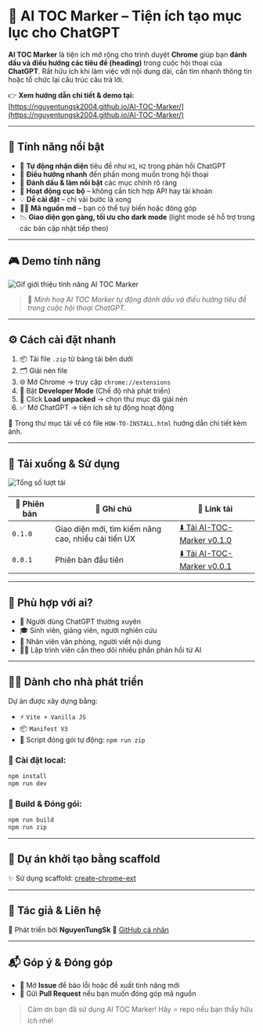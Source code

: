 # 🌟 AI TOC Marker – Tiện ích tạo mục lục cho ChatGPT

**AI TOC Marker** là tiện ích mở rộng cho trình duyệt **Chrome** giúp bạn **đánh dấu và điều hướng các tiêu đề (heading)** trong cuộc hội thoại của **ChatGPT**. Rất hữu ích khi làm việc với nội dung dài, cần tìm nhanh thông tin hoặc tổ chức lại cấu trúc câu trả lời.

👉 **Xem hướng dẫn chi tiết & demo tại:** [https://nguyentungsk2004.github.io/AI-TOC-Marker/](https://nguyentungsk2004.github.io/AI-TOC-Marker/)

---

## 🚀 Tính năng nổi bật

* 🔎 **Tự động nhận diện** tiêu đề như `H1`, `H2` trong phản hồi ChatGPT
* 🧭 **Điều hướng nhanh** đến phần mong muốn trong hội thoại
* 🌟 **Đánh dấu & làm nổi bật** các mục chính rõ ràng
* 🔐 **Hoạt động cục bộ** – không cần tích hợp API hay tài khoản
* 💡 **Dễ cài đặt** – chỉ vài bước là xong
* 🧑‍💻 **Mã nguồn mở** – bạn có thể tuý biến hoặc đóng góp
* 📉 **Giao diện gọn gàng, tối ưu cho dark mode** (light mode sẽ hỗ trợ trong các bản cập nhật tiếp theo)

---

## 🎮 Demo tính năng

![Gif giới thiệu tính năng AI TOC Marker](https://github.com/NguyenTungSk2004/AI-TOC-Marker/blob/main/public/img/demo-guide.gif)

> 🎥 *Minh hoạ AI TOC Marker tự động đánh dấu và điều hướng tiêu đề trong cuộc hội thoại ChatGPT.*

---

## ⚙️ Cách cài đặt nhanh

1. 📦 Tải file `.zip` từ bảng tải bên dưới
2. 🗂 Giải nén file
3. 🌐 Mở Chrome → truy cập `chrome://extensions`
4. 🔧 Bật **Developer Mode** (Chế độ nhà phát triển)
5. 📂 Click **Load unpacked** → chọn thư mục đã giải nén
6. ✅ Mở ChatGPT → tiện ích sẽ tự động hoạt động

📁 Trong thư mục tải về có file `HOW-TO-INSTALL.html` hướng dẫn chi tiết kèm ảnh.

---

## 📅 Tải xuống & Sử dụng

<img src="https://img.shields.io/github/downloads/NguyenTungSk2004/AI-TOC-Marker/total" alt="Tổng số lượt tải" style="vertical-align: middle; margin-bottom: 4px;" />

| 📌 Phiên bản | 📝 Ghi chú                                          | 🔗 Link tải                                                                                                                       |
| ------------ | --------------------------------------------------- | --------------------------------------------------------------------------------------------------------------------------------- |
| `0.1.0`      | Giao diện mới, tìm kiếm nâng cao, nhiều cải tiến UX | [⬇️ Tải AI-TOC-Marker v0.1.0](https://github.com/NguyenTungSk2004/AI-TOC-Marker/releases/download/v0.1.0/AI-TOC-Marker-0.1.0.zip) |
| `0.0.1`      | Phiên bản đầu tiên                                  | [⬇️ Tải AI-TOC-Marker v0.0.1](https://github.com/NguyenTungSk2004/AI-TOC-Marker/releases/download/v0.0.1/AI-TOC-Marker-0.0.1.zip) |

---

## 👥 Phù hợp với ai?

* 🧑 Người dùng ChatGPT thường xuyên
* 🎓 Sinh viên, giảng viên, người nghiên cứu
* 💼 Nhân viên văn phòng, người viết nội dung
* 🧑‍💻 Lập trình viên cần theo dõi nhiều phần phản hồi từ AI

---

## 🧑‍💻 Dành cho nhà phát triển

Dự án được xây dựng bằng:

* ⚡ `Vite + Vanilla JS`
* 📦 `Manifest V3`
* 🔀 Script đóng gói tự động: `npm run zip`

### 🧪 Cài đặt local:

```bash
npm install
npm run dev
```

### 🔧 Build & Đóng gói:

```bash
npm run build
npm run zip
```

---

## 🧱 Dự án khởi tạo bằng scaffold

✨ Sử dụng scaffold: [create-chrome-ext](https://github.com/guocaoyi/create-chrome-ext)

---

## 🧓 Tác giả & Liên hệ

👤 Phát triển bởi **NguyenTungSk**
🔗 [GitHub cá nhân](https://github.com/NguyenTungSk2004/AI-TOC-Marker)

---

## 📬 Góp ý & Đóng góp

* 💬 Mở **Issue** để báo lỗi hoặc đề xuất tính năng mới
* 🤝 Gửi **Pull Request** nếu bạn muốn đóng góp mã nguồn

> Cảm ơn bạn đã sử dụng AI TOC Marker! Hãy ⭐ repo nếu bạn thấy hữu ích nhé!
